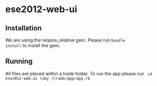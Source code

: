 ese2012-web-ui
==============

Installation
------------
We are using the require_relative gem. Please run <code>bundle install</code> to install the gem.

Running
-------
All files are placed within a trade folder. To run the app please run 
<code>
cd ese2012-web-ui
ruby /trade/app/app.rb
</code>


